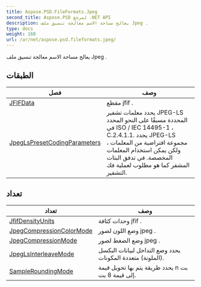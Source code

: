 ```yaml
---
title: Aspose.PSD.FileFormats.Jpeg
second_title: Aspose.PSD لمرجع .NET API
description: يعالج مساحة الاسم معالجة تنسيق ملف Jpeg .
type: docs
weight: 160
url: /ar/net/aspose.psd.fileformats.jpeg/
---
```

يعالج مساحة الاسم معالجة تنسيق ملف Jpeg .

## الطبقات

| فصل | وصف |
| --- | --- |
| [JFIFData](./jfifdata/) | مقطع jfif . |
| [JpegLsPresetCodingParameters](./jpeglspresetcodingparameters/) | يحدد معلمات تشفير JPEG-LS المحددة مسبقًا على النحو المحدد في ISO / IEC 14495-1 ، C.2.4.1.1. يحدد JPEG-LS مجموعة افتراضية من المعلمات ، ولكن يمكن استخدام المعلمات المخصصة. في تدفق البتات المشفر كما هو مطلوب لعملية فك التشفير. |
## تعداد

| تعداد | وصف |
| --- | --- |
| [JfifDensityUnits](./jfifdensityunits/) | وحدات كثافة jfif . |
| [JpegCompressionColorMode](./jpegcompressioncolormode/) | وضع اللون لصور jpeg . |
| [JpegCompressionMode](./jpegcompressionmode/) | وضع الضغط لصور jpeg . |
| [JpegLsInterleaveMode](./jpeglsinterleavemode/) | يحدد وضع التداخل لبيانات البكسل (الملونة) متعددة المكونات. |
| [SampleRoundingMode](./sampleroundingmode/) | يحدد طريقة يتم بها تحويل قيمة n بت إلى قيمة 8 بت. |


